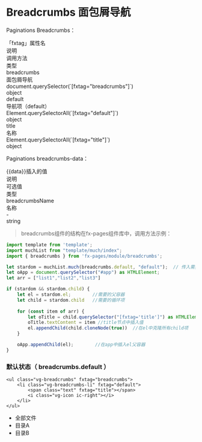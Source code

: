 # Breadcrumbs 面包屑导航

Paginations Breadcrumbs：

<div class="vg-tables tables-wrap tables-aoto-scroller rowcolumn mb-16">
    <div class="vg-tables-header bg-gray-200 border-radius-xl">
        <div class="tables-col">「fxtag」属性名</div>
        <div class="tables-col">说明</div>
        <div class="tables-col tables-width-xl">调用方法</div>
        <div class="tables-col tables-width-last">类型</div>
    </div>
    <div class="vg-tables-body">
        <div class="tables-body-scroller">
            <div class="tables-row">
                <div class="tables-col">breadcrumbs</div>
                <div class="tables-col">面包屑导航</div>
                <div class="tables-col tables-width-xl">document.querySelector(`[fxtag="breadcrumbs"]`)</div>
                <div class="tables-col tables-width-last">object</div>
            </div>
            <div class="tables-row">
                <div class="tables-col">default</div>
                <div class="tables-col">导航项（default）</div>
                <div class="tables-col tables-width-xl">Element.querySelectorAll(`[fxtag="default"]`)</div>
                <div class="tables-col tables-width-last">object</div>
            </div>
            <div class="tables-row">
                <div class="tables-col">title</div>
                <div class="tables-col">名称</div>
                <div class="tables-col tables-width-xl">Element.querySelectorAll(`[fxtag="title"]`)</div>
                <div class="tables-col tables-width-last">object</div>
            </div>
        </div>
    </div>
</div>

Paginations breadcrumbs-data：

<div class="vg-tables tables-wrap tables-aoto-scroller rowcolumn mb-16">
    <div class="vg-tables-header bg-gray-200 border-radius-xl">
        <div class="tables-col">{{data}}插入的值</div>
        <div class="tables-col">说明</div>
        <div class="tables-col">可选值</div>
        <div class="tables-col tables-col-last">类型</div>
    </div>
    <div class="vg-tables-body">
        <div class="tables-body-scroller">
            <div class="tables-row">
                <div class="tables-col">breadcrumbsName</div>
                <div class="tables-col">名称</div>
                <div class="tables-col">-</div>
                <div class="tables-col tables-col-last">string</div>
            </div>
        </div>
    </div>
</div>

> breadcrumbs组件的结构在fx-pages组件库中，调用方法示例：

```typeScript
import template from 'template';
import muchList from "template/much/index";
import { breadcrumbs } from 'fx-pages/module/breadcrumbs';

let stardom = muchList.much(breadcrumbs.default, "default");  // 传入需要拆分的多级列项（参1:string, 参2:fxtag="default"）
let oApp = document.querySelector("#app") as HTMLElement;
let arr = ["list1","list2","list3"]

if (stardom && stardom.child) { 
    let el = stardom.el;        //需要的父容器
    let child = stardom.child   //需要的循环项
    
    for (const item of arr) {
        let oTitle = child.querySelector("[fxtag='title']") as HTMLElement  //获取title节点
        oTitle.textContent = item //title节点中插入值
        el.appendChild(child.cloneNode(true))  //在el中克隆所有child项
    }

    oApp.appendChild(el);        //在app中插入el父容器
}

```

### 默认状态（ breadcrumbs.default ）

<section class='row justify-center pcol-10 prow-20 border-radius-md box-shadow-all mb-16'>
  <div class="col-6 pcol-10">

    <ul class="vg-breadcrumbs" fxtag="breadcrumbs">
        <li class="vg-breadcrumbs-li" fxtag="default">
            <span class="text" fxtag="title"></span>
            <i class="vg-icon ic-right"></i>
        </li>
    </ul>   

  </div>
  
  <div class="col-6 row flex-wrap content-center align-center pcol-10">
    <ul class="vg-breadcrumbs" fxtag="breadcrumbs">
        <li class="vg-breadcrumbs-li" fxtag="breadcrumbsItems">
            <span class="text" fxtag="title">全部文件</span>
            <i class="vg-icon ic-right"></i>
        </li>
        <li class="vg-breadcrumbs-li" fxtag="breadcrumbsItems">
            <span class="text" fxtag="title">目录A</span>
            <i class="vg-icon ic-right"></i>
        </li>
        <li class="vg-breadcrumbs-li" fxtag="breadcrumbsItems">
            <span class="text" fxtag="title">目录B</span>
            <i class="vg-icon ic-right"></i>
        </li>
    </ul>
  </div>

</section>